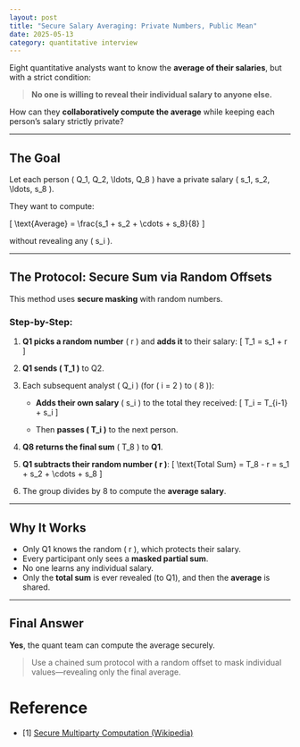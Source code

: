 ```yaml
---
layout: post
title: "Secure Salary Averaging: Private Numbers, Public Mean"
date: 2025-05-13
category: quantitative interview
---
```


Eight quantitative analysts want to know the **average of their salaries**, but with a strict condition:

> **No one is willing to reveal their individual salary to anyone else.**

How can they **collaboratively compute the average** while keeping each person’s salary strictly private?

---

## The Goal

Let each person \( Q_1, Q_2, \ldots, Q_8 \) have a private salary \( s_1, s_2, \ldots, s_8 \).

They want to compute:

\[
\text{Average} = \frac{s_1 + s_2 + \cdots + s_8}{8}
\]

without revealing any \( s_i \).

---

## The Protocol: Secure Sum via Random Offsets

This method uses **secure masking** with random numbers.

### Step-by-Step:

1. **Q1 picks a random number** \( r \) and **adds it** to their salary:
   \[
   T_1 = s_1 + r
   \]

2. **Q1 sends \( T_1 \)** to Q2.

3. Each subsequent analyst \( Q_i \) (for \( i = 2 \) to \( 8 \)):

   - **Adds their own salary** \( s_i \) to the total they received:
     \[
     T_i = T_{i-1} + s_i
     \]

   - Then **passes \( T_i \)** to the next person.

4. **Q8 returns the final sum** \( T_8 \) to **Q1**.

5. **Q1 subtracts their random number \( r \)**:
   \[
   \text{Total Sum} = T_8 - r = s_1 + s_2 + \cdots + s_8
   \]

6. The group divides by 8 to compute the **average salary**.

---

## Why It Works

- Only Q1 knows the random \( r \), which protects their salary.
- Every participant only sees a **masked partial sum**.
- No one learns any individual salary.
- Only the **total sum** is ever revealed (to Q1), and then the **average** is shared.

---

## Final Answer

**Yes**, the quant team can compute the average securely.  
> Use a chained sum protocol with a random offset to mask individual values—revealing only the final average.

# Reference

* [1] [Secure Multiparty Computation (Wikipedia)](https://en.wikipedia.org/wiki/Secure_multi-party_computation)

